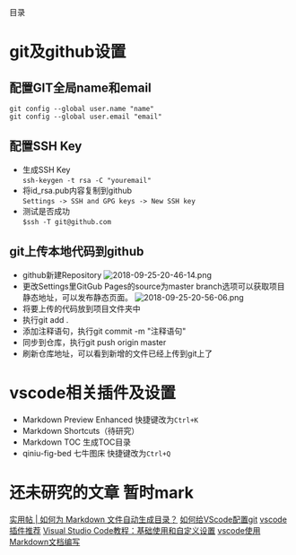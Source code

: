 目录
# git及github设置
## 配置GIT全局name和email
`git config --global user.name "name"`  
  `git config --global user.email "email" `
## 配置SSH Key
- 生成SSH Key
<br>`ssh-keygen -t rsa -C "youremail"`
- 将id_rsa.pub内容复制到github
<br>`Settings -> SSH and GPG keys -> New SSH key`
- 测试是否成功
<br>`$ssh -T git@github.com`
## git上传本地代码到github
- github新建Repository
![2018-09-25-20-46-14.png](http://pfm2c79bi.bkt.clouddn.com/2018-09-25-20-46-14.png)
- 更改Settings里GitGub Pages的source为master branch选项可以获取项目静态地址，可以发布静态页面。
![2018-09-25-20-56-06.png](http://pfm2c79bi.bkt.clouddn.com/2018-09-25-20-56-06.png)
- 将要上传的代码放到项目文件夹中
- 执行git add .
- 添加注释语句，执行git commit -m "注释语句"
- 同步到仓库，执行git push origin master
- 刷新仓库地址，可以看到新增的文件已经上传到git上了

# vscode相关插件及设置
- Markdown Preview Enhanced 快捷键改为`Ctrl+K`
- Markdown Shortcuts（待研究）
- Markdown TOC 生成TOC目录
- qiniu-fig-bed 七牛图床 快捷键改为`Ctrl+Q`
# 还未研究的文章 暂时mark
[实用帖 | 如何为 Markdown 文件自动生成目录？](https://www.jianshu.com/p/4721ddd27027)
[如何给VScode配置git](https://www.jianshu.com/p/3c480961210f?from=timeline)
[vscode 插件推荐](https://www.jianshu.com/p/1c178f5c029c)
[Visual Studio Code教程：基础使用和自定义设置](http://www.cnblogs.com/shawWey/p/7908779.html)
[vscode使用Markdown文档编写](https://www.cnblogs.com/shawWey/p/8931697.html)